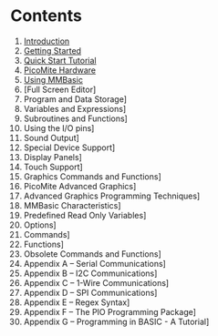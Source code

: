 # Contents

1. [Introduction](01_introduction.md)
2. [Getting Started](02_getting_started.md)
3. [Quick Start Tutorial](03_quick_start_tutorial.md)
4. [PicoMite Hardware](04_picomite_tutorial.md)
5. [Using MMBasic](05_using_mmbasic.md)
6. [Full Screen Editor]
7. Program and Data Storage]
8. Variables and Expressions]
9. Subroutines and Functions]
10. Using the I/O pins]
11. Sound Output]
12. Special Device Support]
13. Display Panels]
14. Touch Support]
15. Graphics Commands and Functions]
16. PicoMite Advanced Graphics]
17. Advanced Graphics Programming Techniques]
18. MMBasic Characteristics]
19. Predefined Read Only Variables]
20. Options]
21. Commands]
22. Functions]
23. Obsolete Commands and Functions]
24. Appendix A – Serial Communications]
25. Appendix B – I2C Communications]
26. Appendix C – 1-Wire Communications]
27. Appendix D – SPI Communications]
28. Appendix E – Regex Syntax]
29. Appendix F – The PIO Programming Package]
30. Appendix G – Programming in BASIC - A Tutorial]
